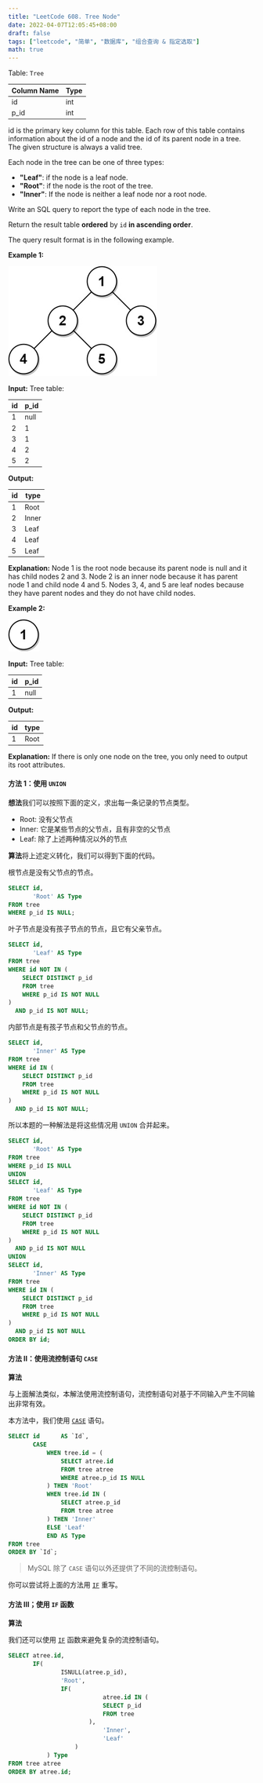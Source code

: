 ```yaml
---
title: "LeetCode 608. Tree Node"
date: 2022-04-07T12:05:45+08:00
draft: false
tags: ["leetcode", "简单", "数据库", "组合查询 & 指定选取"]
math: true
---
```


Table: `Tree`

| Column Name | Type |
| ----------- | ---- |
| id          | int  |
| p_id        | int  |

id is the primary key column for this table.
Each row of this table contains information about the id of a node and the id of its parent node in a tree.
The given structure is always a valid tree.

Each node in the tree can be one of three types:

- **"Leaf"**: if the node is a leaf node.
- **"Root"**: if the node is the root of the tree.
- **"Inner"**: If the node is neither a leaf node nor a root node.

Write an SQL query to report the type of each node in the tree.

Return the result table **ordered** by `id` **in ascending order**.

The query result format is in the following example.

<!--more-->

**Example 1:**

![](/images/608tree1.jpg)

**Input:**
Tree table:

| id  | p_id |
| --- | ---- |
| 1   | null |
| 2   | 1    |
| 3   | 1    |
| 4   | 2    |
| 5   | 2    |

**Output:**

| id  | type  |
| --- | ----- |
| 1   | Root  |
| 2   | Inner |
| 3   | Leaf  |
| 4   | Leaf  |
| 5   | Leaf  |

**Explanation:**
Node 1 is the root node because its parent node is null and it has child nodes 2 and 3.
Node 2 is an inner node because it has parent node 1 and child node 4 and 5.
Nodes 3, 4, and 5 are leaf nodes because they have parent nodes and they do not have child nodes.

**Example 2:**

![](/images/608tree2.jpg)

**Input:**
Tree table:

| id  | p_id |
| --- | ---- |
| 1   | null |

**Output:**

| id  | type |
| --- | ---- |
| 1   | Root |

**Explanation:** If there is only one node on the tree, you only need to output its root attributes.

#### 方法 1：使用 `UNION`

**想法**我们可以按照下面的定义，求出每一条记录的节点类型。

- Root: 没有父节点
- Inner: 它是某些节点的父节点，且有非空的父节点
- Leaf: 除了上述两种情况以外的节点

**算法**将上述定义转化，我们可以得到下面的代码。

根节点是没有父节点的节点。

```sql
SELECT id,
       'Root' AS Type
FROM tree
WHERE p_id IS NULL;
```

叶子节点是没有孩子节点的节点，且它有父亲节点。

```sql
SELECT id,
       'Leaf' AS Type
FROM tree
WHERE id NOT IN (
    SELECT DISTINCT p_id
    FROM tree
    WHERE p_id IS NOT NULL
)
  AND p_id IS NOT NULL;
```

内部节点是有孩子节点和父节点的节点。

```sql
SELECT id,
       'Inner' AS Type
FROM tree
WHERE id IN (
    SELECT DISTINCT p_id
    FROM tree
    WHERE p_id IS NOT NULL
)
  AND p_id IS NOT NULL;
```

所以本题的一种解法是将这些情况用 `UNION` 合并起来。

```sql
SELECT id,
       'Root' AS Type
FROM tree
WHERE p_id IS NULL
UNION
SELECT id,
       'Leaf' AS Type
FROM tree
WHERE id NOT IN (
    SELECT DISTINCT p_id
    FROM tree
    WHERE p_id IS NOT NULL
)
  AND p_id IS NOT NULL
UNION
SELECT id,
       'Inner' AS Type
FROM tree
WHERE id IN (
    SELECT DISTINCT p_id
    FROM tree
    WHERE p_id IS NOT NULL
)
  AND p_id IS NOT NULL
ORDER BY id;
```

#### 方法 II：使用流控制语句 `CASE`

**算法**

与上面解法类似，本解法使用流控制语句，流控制语句对基于不同输入产生不同输出非常有效。

本方法中，我们使用 [`CASE`](https://dev.mysql.com/doc/refman/5.7/en/case.html) 语句。

```sql
SELECT id      AS `Id`,
       CASE
           WHEN tree.id = (
               SELECT atree.id
               FROM tree atree
               WHERE atree.p_id IS NULL
           ) THEN 'Root'
           WHEN tree.id IN (
               SELECT atree.p_id
               FROM tree atree
           ) THEN 'Inner'
           ELSE 'Leaf'
           END AS Type
FROM tree
ORDER BY `Id`;
```

> MySQL 除了 `CASE` 语句以外还提供了不同的流控制语句。

你可以尝试将上面的方法用 [`IF`](https://dev.mysql.com/doc/refman/5.7/en/control-flow-functions.html#function_if) 重写。

#### 方法 III；使用 `IF` 函数

**算法**

我们还可以使用 [`IF`](https://dev.mysql.com/doc/refman/5.7/en/control-flow-functions.html#function_if) 函数来避免复杂的流控制语句。

```sql
SELECT atree.id,
       IF(
               ISNULL(atree.p_id),
               'Root',
               IF(
                           atree.id IN (
                           SELECT p_id
                           FROM tree
                       ),
                           'Inner',
                           'Leaf'
                   )
           ) Type
FROM tree atree
ORDER BY atree.id;
```
